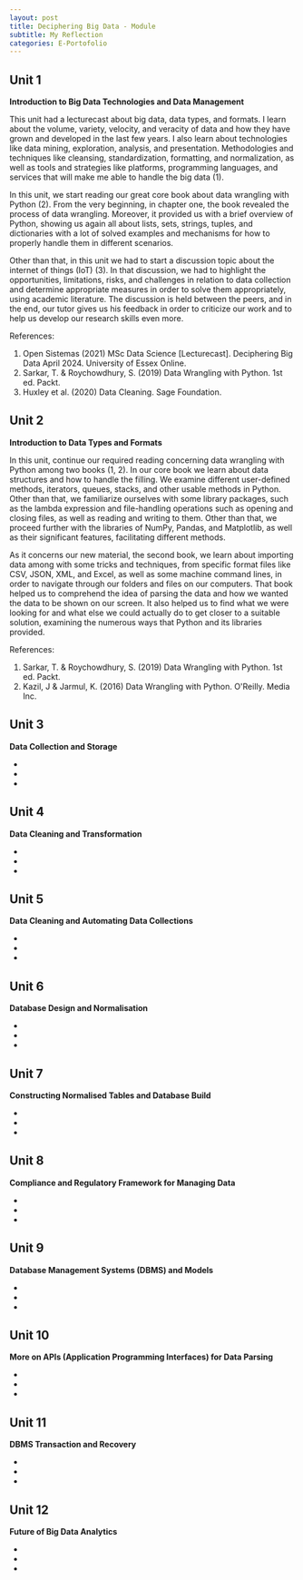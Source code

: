 ```yaml
---
layout: post
title: Deciphering Big Data - Module
subtitle: My Reflection
categories: E-Portofolio
---
```


## Unit 1
<p><strong> Introduction to Big Data Technologies and Data Management </strong><br></p>
 
This unit had a lecturecast about big data, data types, and formats. I learn about the volume, variety, velocity, and veracity of data and how they have grown and developed in the last few years. I also learn about technologies like data mining, exploration, analysis, and presentation. Methodologies and techniques like cleansing, standardization, formatting, and normalization, as well as tools and strategies like platforms, programming languages, and services that will make me able to handle the big data (1).

In this unit, we start reading our great core book about data wrangling with Python (2). From the very beginning, in chapter one, the book revealed the process of data wrangling. Moreover, it provided us with a brief overview of Python, showing us again all about lists, sets, strings, tuples, and dictionaries with a lot of solved examples and mechanisms for how to properly handle them in different scenarios.

Other than that, in this unit we had to start a discussion topic about the internet of things (IoT) (3). In that discussion, we had to highlight the opportunities, limitations, risks, and challenges in relation to data collection and determine appropriate measures in order to solve them appropriately, using academic literature. The discussion is held between the peers, and in the end, our tutor gives us his feedback in order to criticize our work and to help us develop our research skills even more.

References:
<ol>
<li>Open Sistemas (2021) MSc Data Science [Lecturecast]. Deciphering Big Data April 2024. University of Essex Online.</li>
<li>Sarkar, T. & Roychowdhury, S. (2019) Data Wrangling with Python. 1st ed. Packt.</li>
<li>Huxley et al. (2020) Data Cleaning. Sage Foundation.</li>
</ol>

## Unit 2
<p><strong> Introduction to Data Types and Formats </strong><br></p>

In this unit, continue our required reading concerning data wrangling with Python among two books (1, 2). In our core book we learn about data structures and how to handle the filling. We examine different user-defined methods, iterators, queues, stacks, and other usable methods in Python. Other than that, we familiarize ourselves with some library packages, such as the lambda expression and file-handling operations such as opening and closing files, as well as reading and writing to them. Other than that, we proceed further with the libraries of NumPy, Pandas, and Matplotlib, as well as their significant features, facilitating different methods.

As it concerns our new material, the second book, we learn about importing data among with some tricks and techniques, from specific format files like CSV, JSON, XML, and Excel, as well as some machine command lines, in order to navigate through our folders and files on our computers. That book helped us to comprehend the idea of parsing the data and how we wanted the data to be shown on our screen. It also helped us to find what we were looking for and what else we could actually do to get closer to a suitable solution, examining the numerous ways that Python and its libraries provided.

References: 
<ol>
<li>Sarkar, T. & Roychowdhury, S. (2019) Data Wrangling with Python. 1st ed. Packt.</li>
<li>Kazil, J & Jarmul, K. (2016) Data Wrangling with Python. O'Reilly. Media Inc.</li>
</ol>

## Unit 3
<p><strong> Data Collection and Storage </strong><br></p>
<ul> 
<li>   </li>
<li>   </li>
<li>   </li>
</ul>

## Unit 4
<p><strong> Data Cleaning and Transformation </strong><br></p>
<ul> 
<li>   </li>
<li>   </li>
<li>   </li>
</ul>

## Unit 5
<p><strong> Data Cleaning and Automating Data Collections </strong><br></p>
<ul> 
<li>   </li>
<li>   </li>
<li>   </li>
</ul>

## Unit 6
<p><strong> Database Design and Normalisation </strong><br></p>
<ul> 
<li>   </li>
<li>   </li>
<li>   </li>
</ul>

## Unit 7
<p><strong> Constructing Normalised Tables and Database Build </strong><br></p>
<ul> 
<li>   </li>
<li>   </li>
<li>   </li>
</ul>

## Unit 8
<p><strong> Compliance and Regulatory Framework for Managing Data </strong><br></p>
<ul> 
<li>   </li>
<li>   </li>
<li>   </li>
</ul>

## Unit 9
<p><strong> Database Management Systems (DBMS) and Models </strong><br></p>
<ul> 
<li>   </li>
<li>   </li>
<li>   </li>
</ul>

## Unit 10
<p><strong> More on APIs (Application Programming Interfaces) for Data Parsing </strong><br></p>
<ul> 
<li>   </li>
<li>   </li>
<li>   </li>
</ul>

## Unit 11
<p><strong> DBMS Transaction and Recovery </strong><br></p>
<ul> 
<li>   </li>
<li>   </li>
<li>   </li>
</ul>

## Unit 12
<p><strong> Future of Big Data Analytics </strong><br></p>
<ul> 
<li>   </li>
<li>   </li>
<li>   </li>
</ul>


